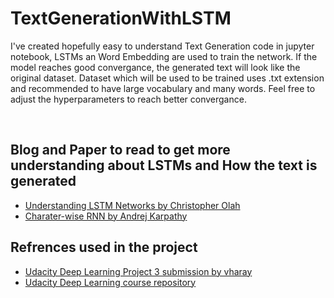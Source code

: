 # TextGenerationWithLSTM

<p>
I've created hopefully easy to understand Text Generation code in jupyter notebook, LSTMs an Word Embedding are used to train the network. If the model reaches good convergance, the generated text will look like the original dataset. Dataset which will be used to be trained uses .txt extension and recommended to have large vocabulary and many words. Feel free to adjust the hyperparameters to reach better convergance. 
</p><br>


## Blog and Paper to read to get more understanding about LSTMs and How the text is generated
<ul>
  <li><a href='http://colah.github.io/posts/2015-08-Understanding-LSTMs'>Understanding LSTM Networks by Christopher Olah</a></li>
  <li><a href='http://karpathy.github.io/2015/05/21/rnn-effectiveness'>Charater-wise RNN by Andrej Karpathy</a></li>
</ul>

## Refrences used in the project 
<ul>
  <li> <a href='https://github.com/vharaymonten/TV-Script-Generation-UdacityProject3'> Udacity Deep Learning Project 3 submission by vharay</a></li>
  <li> <a href='https://github.com/udacity/deep-learning'> Udacity Deep Learning course repository</a></li>
</ul>




    

